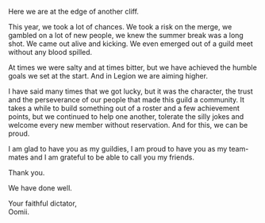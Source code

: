 Here we are at the edge of another cliff.

This year, we took a lot of chances. We took a risk on the 
merge, we gambled on a lot of new people, we knew the summer 
break was a long shot. We came out alive and kicking. We even 
emerged out of a guild meet without any blood spilled.

At times we were salty and at times bitter, but we have achieved 
the humble goals we set at the start. And in Legion we are aiming higher.

I have said many times that we got lucky, but it was the 
character, the trust and the perseverance of our people 
that made this guild a community. It takes a while to
build something out of a roster and a few achievement points, 
but we continued to help one another, tolerate the silly jokes
and welcome every new member without reservation. And for this, 
we can be proud.

I am glad to have you as my guildies, I am proud to have you 
as my team-mates and I am grateful to be able to call you my friends.

Thank you.

We have done well.

Your faithful dictator,  
Oomii.